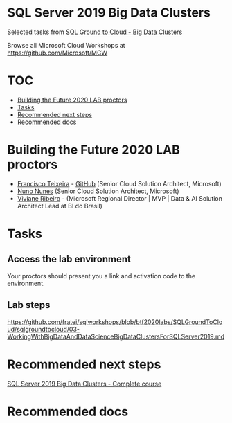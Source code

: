# SQL Server 2019 Big Data Clusters

Selected tasks from [SQL Ground to Cloud - Big Data Clusters](https://github.com/microsoft/sqlworkshops/tree/master/SQLGroundToCloud)

Browse all Microsoft Cloud Workshops at <https://github.com/Microsoft/MCW>

# TOC

* [Building the Future 2020 LAB proctors](#building-the-future-2020-lab-proctors)
* [Tasks](#tasks)
* [Recommended next steps](#recommended-next-steps)
* [Recommended docs](#recommended-docs)

# Building the Future 2020 LAB proctors

* [Francisco Teixeira](https://www.linkedin.com/in/franciscoteixeira/) - [GitHub](https://github.com/fratei) (Senior Cloud Solution Architect, Microsoft)
* [Nuno Nunes](https://www.linkedin.com/in/nunomiguelnunes/) (Senior Cloud Solution Architect, Microsoft)
* [Viviane Ribeiro](https://www.linkedin.com/in/viviane-ribeiro-sql/) - (Microsoft Regional Director | MVP | Data & AI Solution Architect Lead at BI do Brasil)

# Tasks

## Access the lab environment

Your proctors should present you a link and activation code to the environment.

## Lab steps

<https://github.com/fratei/sqlworkshops/blob/btf2020labs/SQLGroundToCloud/sqlgroundtocloud/03-WorkingWithBigDataAndDataScienceBigDataClustersForSQLServer2019.md>

# Recommended next steps

[SQL Server 2019 Big Data Clusters - Complete course](https://github.com/microsoft/sqlworkshops/tree/master/sqlserver2019bigdataclusters)

# Recommended docs
